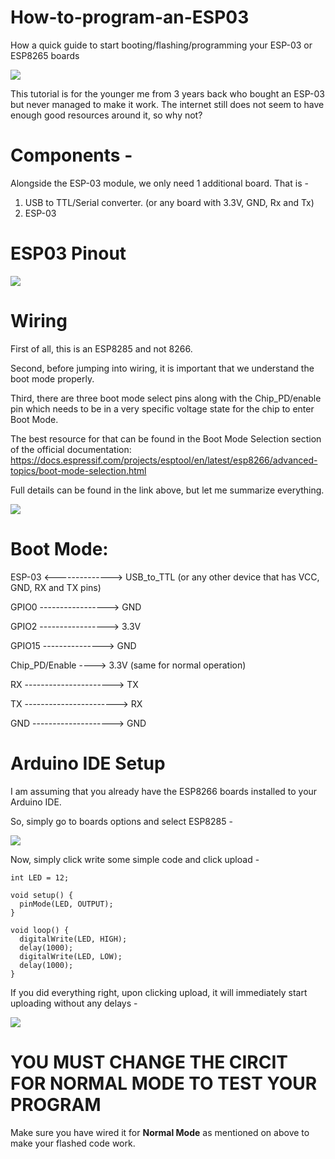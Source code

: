 # How-to-program-an-ESP03
How a quick guide to start booting/flashing/programming your ESP-03 or ESP8265 boards

<img src="https://content.instructables.com/FOS/AZGY/LDX41CHP/FOSAZGYLDX41CHP.jpg?auto=webp&width=800&height=450&fit=bounds&md=561c8c864ec27d790a1beaa67e884af3"></img>

This tutorial is for the younger me from 3 years back who bought an ESP-03 but never managed to make it work. The internet still does not seem to have enough good resources around it, so why not?

# Components - 
Alongside the ESP-03 module, we only need 1 additional board. That is -

1. USB to TTL/Serial converter. (or any board with 3.3V, GND, Rx and Tx)
2. ESP-03


# ESP03 Pinout

<img src ="https://content.instructables.com/FZZ/QQ3H/LDX41CRE/FZZQQ3HLDX41CRE.jpg?auto=webp&width=1600&height=900&fit=bounds&md=3c1c0a0cd5dbed4d371f163304bc1143"></img>


# Wiring

First of all, this is an ESP8285 and not 8266.

Second, before jumping into wiring, it is important that we understand the boot mode properly.

Third, there are three boot mode select pins along with the Chip_PD/enable pin which needs to be in a very specific voltage state for the chip to enter Boot Mode.

The best resource for that can be found in the Boot Mode Selection section of the official documentation: https://docs.espressif.com/projects/esptool/en/latest/esp8266/advanced-topics/boot-mode-selection.html


Full details can be found in the link above, but let me summarize everything.

<img src="https://content.instructables.com/F5G/I5VV/LDX41BXL/F5GI5VVLDX41BXL.png?auto=webp&frame=1&fit=bounds&md=085dbe398b63cd2887e8a1896c9f4d51"></img>



# Boot Mode:

ESP-03 <--------------> USB_to_TTL (or any other device that has VCC, GND, RX and TX pins)

GPIO0 -----------------> GND

GPIO2 -----------------> 3.3V

GPIO15 ---------------> GND

Chip_PD/Enable ----> 3.3V (same for normal operation)

RX ----------------------> TX

TX -----------------------> RX

GND --------------------> GND



# Arduino IDE Setup 
I am assuming that you already have the ESP8266 boards installed to your Arduino IDE.

So, simply go to boards options and select ESP8285 -

<img src="https://content.instructables.com/FTL/8CRS/LDX41C4O/FTL8CRSLDX41C4O.png?auto=webp&width=800&height=450&fit=bounds&md=48608ac0bf4bf1677957f631dec5e80e"></img>

Now, simply click write some simple code and click upload - 

```
int LED = 12;

void setup() {
  pinMode(LED, OUTPUT);
}

void loop() {
  digitalWrite(LED, HIGH); 
  delay(1000);                
  digitalWrite(LED, LOW);  
  delay(1000); 
}
```



If you did everything right, upon clicking upload, it will immediately start uploading without any delays - 

<img src="https://content.instructables.com/FXQ/XRWU/LDX41CD6/FXQXRWULDX41CD6.png?auto=webp&width=400&height=275&fit=bounds&md=9a174b1b7d74988a70cc4f2f847cd2d0"></img>



# YOU MUST CHANGE THE CIRCIT FOR NORMAL MODE TO TEST YOUR PROGRAM

Make sure you have wired it for **Normal Mode** as mentioned on above to make your flashed code work.
